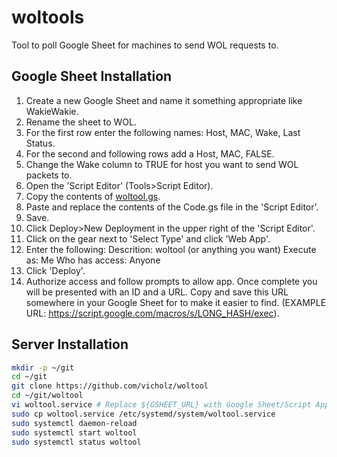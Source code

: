 # woltools

Tool to poll Google Sheet for machines to send WOL requests to.

## Google Sheet Installation
1. Create a new Google Sheet and name it something appropriate like WakieWakie.
1. Rename the sheet to WOL.
1. For the first row enter the following names: Host, MAC, Wake, Last Status.
1. For the second and following rows add a Host, MAC, FALSE.
1. Change the Wake column to TRUE for host you want to send WOL packets to.
1. Open the 'Script Editor' (Tools>Script Editor).
1. Copy the contents of [woltool.gs](https://raw.githubusercontent.com/vicholz/woltool/master/woltool.gs).
1. Paste and replace the contents of the Code.gs file in the 'Script Editor'.
1. Save.
1. Click Deploy>New Deployment in the upper right of the 'Script Editor'.
1. Click on the gear next to 'Select Type' and click 'Web App'.
1. Enter the following:
  Descrition: woltool (or anything you want)
  Execute as: Me
  Who has access: Anyone
1. Click 'Deploy'.
1. Authorize access and follow prompts to allow app. Once complete you will be presented with an ID and a URL. Copy and save this URL somewhere in your Google Sheet for to make it easier to find. (EXAMPLE URL: https://script.google.com/macros/s/LONG_HASH/exec).

## Server Installation

```bash
mkdir -p ~/git
cd ~/git
git clone https://github.com/vicholz/woltool
cd ~/git/woltool
vi woltool.service # Replace ${GSHEET_URL} with Google Sheet/Script Application URL (EXAMPLE URL: https://script.google.com/macros/s/LONG_HASH/exec)
sudo cp woltool.service /etc/systemd/system/woltool.service
sudo systemctl daemon-reload
sudo systemctl start woltool
sudo systemctl status woltool
```
